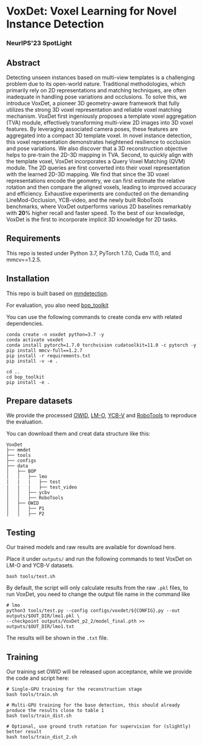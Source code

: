 
# VoxDet: Voxel Learning for Novel Instance Detection

### NeurIPS'23 **SpotLight**




## Abstract

Detecting unseen instances based on multi-view templates is a challenging problem due to its open-world nature. Traditional methodologies, which primarily rely on 2D representations and matching techniques, are often inadequate in handling pose variations and occlusions. To solve this, we introduce VoxDet, a pioneer 3D geometry-aware framework that fully utilizes the strong 3D voxel representation and reliable voxel matching mechanism. VoxDet first ingeniously proposes a template voxel aggregation (TVA) module, effectively transforming multi-view 2D images into 3D voxel features.  By leveraging associated camera poses, these features are aggregated into a compact 3D template voxel. In novel instance detection, this voxel representation demonstrates heightened resilience to occlusion and pose variations. We also discover that a 3D reconstruction objective helps to pre-train the 2D-3D mapping in TVA.  Second, to quickly align with the template voxel, VoxDet incorporates a Query Voxel Matching (QVM) module. The 2D queries are first converted into their voxel representation with the learned 2D-3D mapping. We find that since the 3D voxel representations encode the geometry, we can first estimate the relative rotation and then compare the aligned voxels, leading to improved accuracy and efficiency. Exhaustive experiments are conducted on the demanding LineMod-Occlusion, YCB-video, and the newly built RoboTools benchmarks, where VoxDet outperforms various 2D baselines remarkably with $\mathbf{20}\%$ higher recall and faster speed. To the best of our knowledge, VoxDet is the first to incorporate implicit 3D knowledge for 2D tasks.


## Requirements

This repo is tested under Python 3.7, PyTorch 1.7.0, Cuda 11.0, and mmcv==1.2.5.




## Installation

This repo is built based on [mmdetection](https://github.com/open-mmlab/mmdetection). 

For evaluation, you also need [bop_toolkit](https://mega.nz/file/BAEj3TgS#yzwX2AHUg9CtCsmDV17rxVkmFhw4mh34y6gvQ3FDS4E)

You can use the following commands to create conda env with related dependencies.
```shell
conda create -n voxdet python=3.7 -y
conda activate voxdet
conda install pytorch=1.7.0 torchvision cudatoolkit=11.0 -c pytorch -y
pip install mmcv-full==1.2.7
pip install -r requirements.txt
pip install -v -e . 

cd ..
cd bop_toolkit
pip install -e .
```



## Prepare datasets

We provide the processed [OWID](https://mega.nz/file/pUlgQa7Z#Qcmj0zh7gUXszeeVPqMLQVYtkknad9_gzqsNQwss6kY), [LM-O](https://mega.nz/file/pUlgQa7Z#Qcmj0zh7gUXszeeVPqMLQVYtkknad9_gzqsNQwss6kY), [YCB-V](https://mega.nz/file/pUlgQa7Z#Qcmj0zh7gUXszeeVPqMLQVYtkknad9_gzqsNQwss6kY) and [RoboTools](https://mega.nz/file/AB82EJwZ#76mVyk-L3cGRJGX7-KDUBcePNE1o1O96G4F58b5PxGI) to reproduce the evaluation.

You can download them and creat data structure like this:

```shell
VoxDet
├── mmdet
├── tools
├── configs
├── data
│   ├── BOP
│   │   ├── lmo
|   |   |   ├── test
|   |   |   ├── test_video
│   │   ├── ycbv
│   │   ├── RoboTools
│   ├── OWID
│   │   ├── P1
│   │   ├── P2
```



## Testing

Our trained models and raw results are available for download here. 

Place it under `outputs/` and run the following commands to test VoxDet on LM-O and YCB-V datasets.

```shell
bash tools/test.sh
```

By default, the script will only calculate results from the raw `.pkl` files, to run VoxDet, you need to change the output file name in the command like

```shell
# lmo
python3 tools/test.py --config configs/voxdet/${CONFIG}.py --out outputs/$OUT_DIR/lmo1.pkl \
--checkpoint outputs/VoxDet_p2_2/model_final.pth >> outputs/$OUT_DIR/lmo1.txt
```

The results will be shown in the `.txt` file.



## Training

Our training set OWID will be released upon acceptance, while we provide the code and script here:

```shell
# Single-GPU training for the reconstruction stage
bash tools/train.sh

# Multi-GPU training for the base detection, this should already produce the results close to table 1
bash tools/train_dist.sh

# Optional, use ground truth rotation for supervision for (slightly) better result 
bash tools/train_dist_2.sh

```
